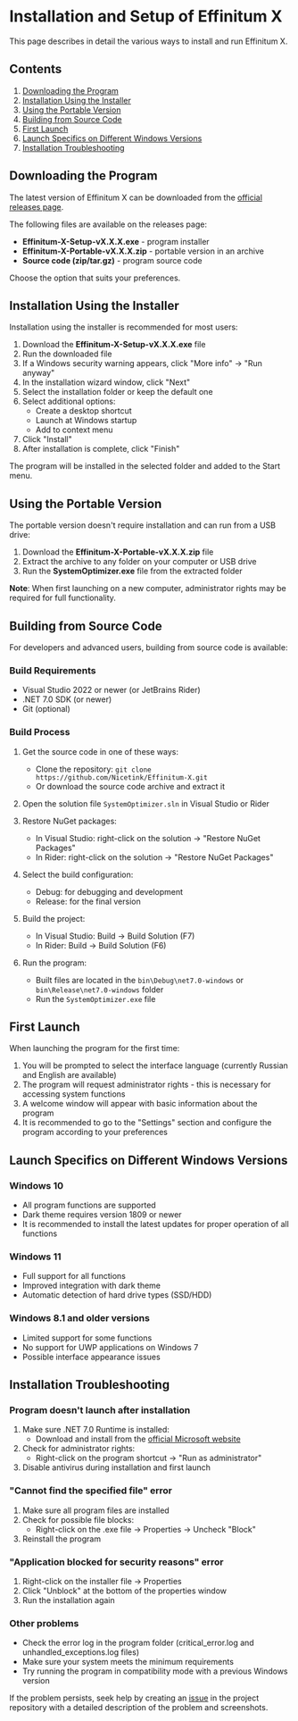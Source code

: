 # Installation and Setup of Effinitum X

This page describes in detail the various ways to install and run Effinitum X.

## Contents
1. [Downloading the Program](#downloading-the-program)
2. [Installation Using the Installer](#installation-using-the-installer)
3. [Using the Portable Version](#using-the-portable-version)
4. [Building from Source Code](#building-from-source-code)
5. [First Launch](#first-launch)
6. [Launch Specifics on Different Windows Versions](#launch-specifics-on-different-windows-versions)
7. [Installation Troubleshooting](#installation-troubleshooting)

## Downloading the Program

The latest version of Effinitum X can be downloaded from the [official releases page](https://github.com/Nicetink/Effinitum-X/releases).

The following files are available on the releases page:
- **Effinitum-X-Setup-vX.X.X.exe** - program installer
- **Effinitum-X-Portable-vX.X.X.zip** - portable version in an archive
- **Source code (zip/tar.gz)** - program source code

Choose the option that suits your preferences.

## Installation Using the Installer

Installation using the installer is recommended for most users:

1. Download the **Effinitum-X-Setup-vX.X.X.exe** file
2. Run the downloaded file
3. If a Windows security warning appears, click "More info" → "Run anyway"
4. In the installation wizard window, click "Next"
5. Select the installation folder or keep the default one
6. Select additional options:
   - Create a desktop shortcut
   - Launch at Windows startup
   - Add to context menu
7. Click "Install"
8. After installation is complete, click "Finish"

The program will be installed in the selected folder and added to the Start menu.

## Using the Portable Version

The portable version doesn't require installation and can run from a USB drive:

1. Download the **Effinitum-X-Portable-vX.X.X.zip** file
2. Extract the archive to any folder on your computer or USB drive
3. Run the **SystemOptimizer.exe** file from the extracted folder

**Note**: When first launching on a new computer, administrator rights may be required for full functionality.

## Building from Source Code

For developers and advanced users, building from source code is available:

### Build Requirements
- Visual Studio 2022 or newer (or JetBrains Rider)
- .NET 7.0 SDK (or newer)
- Git (optional)

### Build Process

1. Get the source code in one of these ways:
   - Clone the repository: `git clone https://github.com/Nicetink/Effinitum-X.git`
   - Or download the source code archive and extract it

2. Open the solution file `SystemOptimizer.sln` in Visual Studio or Rider

3. Restore NuGet packages:
   - In Visual Studio: right-click on the solution → "Restore NuGet Packages"
   - In Rider: right-click on the solution → "Restore NuGet Packages"

4. Select the build configuration:
   - Debug: for debugging and development
   - Release: for the final version

5. Build the project:
   - In Visual Studio: Build → Build Solution (F7)
   - In Rider: Build → Build Solution (F6)

6. Run the program:
   - Built files are located in the `bin\Debug\net7.0-windows` or `bin\Release\net7.0-windows` folder
   - Run the `SystemOptimizer.exe` file

## First Launch

When launching the program for the first time:

1. You will be prompted to select the interface language (currently Russian and English are available)
2. The program will request administrator rights - this is necessary for accessing system functions
3. A welcome window will appear with basic information about the program
4. It is recommended to go to the "Settings" section and configure the program according to your preferences

## Launch Specifics on Different Windows Versions

### Windows 10
- All program functions are supported
- Dark theme requires version 1809 or newer
- It is recommended to install the latest updates for proper operation of all functions

### Windows 11
- Full support for all functions
- Improved integration with dark theme
- Automatic detection of hard drive types (SSD/HDD)

### Windows 8.1 and older versions
- Limited support for some functions
- No support for UWP applications on Windows 7
- Possible interface appearance issues

## Installation Troubleshooting

### Program doesn't launch after installation
1. Make sure .NET 7.0 Runtime is installed:
   - Download and install from the [official Microsoft website](https://dotnet.microsoft.com/download/dotnet/7.0)
2. Check for administrator rights:
   - Right-click on the program shortcut → "Run as administrator"
3. Disable antivirus during installation and first launch

### "Cannot find the specified file" error
1. Make sure all program files are installed
2. Check for possible file blocks:
   - Right-click on the .exe file → Properties → Uncheck "Block"
3. Reinstall the program

### "Application blocked for security reasons" error
1. Right-click on the installer file → Properties
2. Click "Unblock" at the bottom of the properties window
3. Run the installation again

### Other problems
- Check the error log in the program folder (critical_error.log and unhandled_exceptions.log files)
- Make sure your system meets the minimum requirements
- Try running the program in compatibility mode with a previous Windows version

If the problem persists, seek help by creating an [issue](https://github.com/Nicetink/Effinitum-X/issues) in the project repository with a detailed description of the problem and screenshots. 